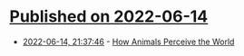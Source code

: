 # [Published on 2022-06-14](index.md)

* [2022-06-14, 21:37:46](https://news.ycombinator.com/item?id=31746395) - [How Animals Perceive the World](https://www.theatlantic.com/magazine/archive/2022/07/light-noise-pollution-animal-sensory-impact/638446/)
